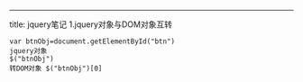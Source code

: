 ---
title: jquery笔记
1.jquery对象与DOM对象互转

``` 
var btnObj=document.getElementById("btn")
jquery对象
$("btnObj")
转DOM对象 $("btnObj")[0]
```